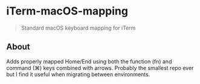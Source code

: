 # iTerm-macOS-mapping

> Standard macOS keyboard mapping for iTerm

## About

Adds properly mapped Home/End using both the function (fn) and command (⌘) keys combined with arrows. Probably the smallest repo ever but I find it useful when migrating between environments.
